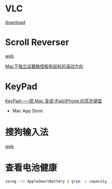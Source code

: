 

# VLC

[download](https://mirrors.neusoft.edu.cn/videolan/vlc/3.0.16/macosx/vlc-3.0.16-arm64.dmg)


# Scroll Reverser

[web](https://pilotmoon.com/scrollreverser/)

[Mac下独立设置触控板和鼠标的滚动方向](https://www.jianshu.com/p/b14d6d8df099)


# KeyPad

[KeyPad——把 Mac 变成 iPad/iPhone 的蓝牙键盘](https://zhuanlan.zhihu.com/p/330685604) <br>
- Mac App Store


# 搜狗输入法

[web](https://pinyin.sogou.com/mac/)




# 查看电池健康

```bash
ioreg -rn AppleSmartBattery | grep -i capacity
```
